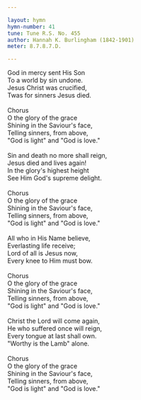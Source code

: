 ```yaml
---

layout: hymn
hymn-number: 41
tune: Tune R.S. No. 455
author: Hannah K. Burlingham (1842-1901)
meter: 8.7.8.7.D.

---
```

God in mercy sent His Son<br>To a world by sin undone.<br>Jesus Christ was crucified,<br>Twas for sinners Jesus died.<br><br>Chorus<br>O the glory of the grace<br>Shining in the Saviour's face,<br>Telling sinners, from above,<br>"God is light" and "God is love."<br><br>Sin and death no more shall reign,<br>Jesus died and lives again!<br>In the glory's highest height<br>See Him God's supreme delight.<br><br>Chorus<br>O the glory of the grace<br>Shining in the Saviour's face,<br>Telling sinners, from above,<br>"God is light" and "God is love."<br><br>All who in His Name believe,<br>Everlasting life receive;<br>Lord of all is Jesus now,<br>Every knee to Him must bow.<br><br>Chorus<br>O the glory of the grace<br>Shining in the Saviour's face,<br>Telling sinners, from above,<br>"God is light" and "God is love."<br><br>Christ the Lord will come again,<br>He who suffered once will reign,<br>Every tongue at last shall own.<br>"Worthy is the Lamb" alone.<br><br>Chorus<br>O the glory of the grace<br>Shining in the Saviour's face,<br>Telling sinners, from above,<br>"God is light" and "God is love."<br><br><br>
